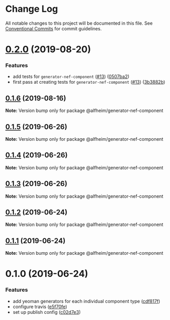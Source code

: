 # Change Log

All notable changes to this project will be documented in this file.
See [Conventional Commits](https://conventionalcommits.org) for commit guidelines.

# [0.2.0](https://github.com/Nasdaq/alfheim/compare/@alfheim/generator-nef-component@0.1.6...@alfheim/generator-nef-component@0.2.0) (2019-08-20)


### Features

* add tests for `generator-nef-component` ([#13](https://github.com/Nasdaq/alfheim/issues/13)) ([0507ba2](https://github.com/Nasdaq/alfheim/commit/0507ba2))
* first pass at creating tests for `generator-nef-component` ([#13](https://github.com/Nasdaq/alfheim/issues/13)) ([3b3882b](https://github.com/Nasdaq/alfheim/commit/3b3882b))





## [0.1.6](https://github.com/Nasdaq/alfheim/compare/@alfheim/generator-nef-component@0.1.5...@alfheim/generator-nef-component@0.1.6) (2019-08-16)

**Note:** Version bump only for package @alfheim/generator-nef-component





## [0.1.5](https://github.com/Nasdaq/alfheim/compare/@alfheim/generator-nef-component@0.1.4...@alfheim/generator-nef-component@0.1.5) (2019-06-26)

**Note:** Version bump only for package @alfheim/generator-nef-component





## [0.1.4](https://github.com/Nasdaq/alfheim/compare/@alfheim/generator-nef-component@0.1.2...@alfheim/generator-nef-component@0.1.4) (2019-06-26)

**Note:** Version bump only for package @alfheim/generator-nef-component





## [0.1.3](https://github.com/Nasdaq/alfheim/compare/@alfheim/generator-nef-component@0.1.2...@alfheim/generator-nef-component@0.1.3) (2019-06-26)

**Note:** Version bump only for package @alfheim/generator-nef-component





## [0.1.2](https://github.com/Nasdaq/alfheim/compare/@alfheim/generator-nef-component@0.1.1...@alfheim/generator-nef-component@0.1.2) (2019-06-24)

**Note:** Version bump only for package @alfheim/generator-nef-component





## [0.1.1](https://github.com/Nasdaq/alfheim/compare/@alfheim/generator-nef-component@0.1.0...@alfheim/generator-nef-component@0.1.1) (2019-06-24)

**Note:** Version bump only for package @alfheim/generator-nef-component





# 0.1.0 (2019-06-24)


### Features

* add yeoman generators for each individual component type ([cdf817f](https://github.com/Nasdaq/alfheim/commit/cdf817f))
* configure travis ([e5f70fe](https://github.com/Nasdaq/alfheim/commit/e5f70fe))
* set up publish config ([c02d7e3](https://github.com/Nasdaq/alfheim/commit/c02d7e3))
